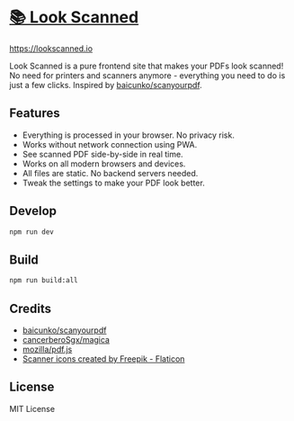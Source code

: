 # [📚 Look Scanned](https://lookscanned.io)

https://lookscanned.io

Look Scanned is a pure frontend site that makes your PDFs look scanned! No need for printers and scanners anymore - everything you need to do is just a few clicks. Inspired by [baicunko/scanyourpdf](https://github.com/baicunko/scanyourpdf).

## Features

* Everything is processed in your browser. No privacy risk.
* Works without network connection using PWA.
* See scanned PDF side-by-side in real time.
* Works on all modern browsers and devices.
* All files are static. No backend servers needed.
* Tweak the settings to make your PDF look better.

## Develop

```sh
npm run dev
```

## Build

```sh
npm run build:all
```

## Credits

* [baicunko/scanyourpdf](https://github.com/baicunko/scanyourpdf)
* [cancerberoSgx/magica](https://github.com/cancerberoSgx/magica)
* [mozilla/pdf.js](https://mozilla.github.io/pdf.js/)
* [Scanner icons created by Freepik - Flaticon](https://www.flaticon.com/free-icons/scanner)

## License

MIT License
